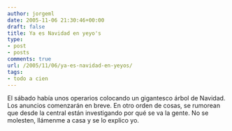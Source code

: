 ```yaml
---
author: jorgeml
date: 2005-11-06 21:30:46+00:00
draft: false
title: Ya es Navidad en yeyo's
type: 
- post
- posts
comments: true
url: /2005/11/06/ya-es-navidad-en-yeyos/
tags:
- todo a cien
---
```


El sábado había unos operarios colocando un gigantesco árbol de Navidad. Los anuncios comenzarán en breve. En otro orden de cosas, se rumorean que desde la central están investigando por qué se va la gente. No se molesten, llámenme a casa y se lo explico yo.
